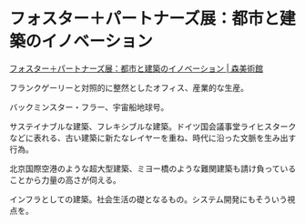 フォスター＋パートナーズ展：都市と建築のイノベーション
========

[フォスター＋パートナーズ展：都市と建築のイノベーション | 森美術館](http://www.mori.art.museum/contents/foster_partners/)

フランクゲーリーと対照的に整然としたオフィス、産業的な生産。

バックミンスター・フラー、宇宙船地球号。

サステイナブルな建築、フレキシブルな建築。ドイツ国会議事堂ライヒスタークなどに表れる、古い建築に新たなレイヤーを重ね、時代に沿った文脈を生み出す行為。

北京国際空港のような超大型建築、ミヨー橋のような難関建築も請け負っていることから力量の高さが伺える。

インフラとしての建築。社会生活の礎となるもの。システム開発にもそういう視点を。
